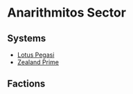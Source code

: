 # Anarithmitos Sector

## Systems

- [Lotus Pegasi](lotus-pegasi)
- [Zealand Prime](zealand-prime)

## Factions
